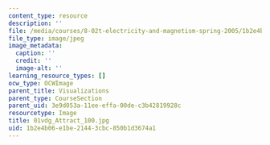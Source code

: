 ```yaml
---
content_type: resource
description: ''
file: /media/courses/8-02t-electricity-and-magnetism-spring-2005/1b2e4b06e1be21443cbc850b1d3674a1_01vdg_Attract_100.jpg
file_type: image/jpeg
image_metadata:
  caption: ''
  credit: ''
  image-alt: ''
learning_resource_types: []
ocw_type: OCWImage
parent_title: Visualizations
parent_type: CourseSection
parent_uid: 3e9d053a-11ee-effa-00de-c3b42819928c
resourcetype: Image
title: 01vdg_Attract_100.jpg
uid: 1b2e4b06-e1be-2144-3cbc-850b1d3674a1
---
```

